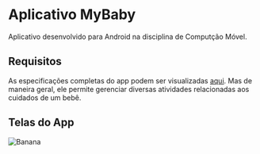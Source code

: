 # Aplicativo MyBaby

Aplicativo desenvolvido para Android na disciplina de Computção Móvel.

## Requisitos

As especificações completas do app podem ser visualizadas [aqui](https://drive.google.com/file/d/1voO5Z-Fv_sRd52u-lmUHpxrt5lelQKJu/view?usp=sharing).
Mas de maneira geral, ele permite gerenciar diversas atividades relacionadas aos cuidados de um bebê.

## Telas do App

![Banana](https://image.ibb.co/bGqvCy/Screenshot_20180614_081304.jpg)
